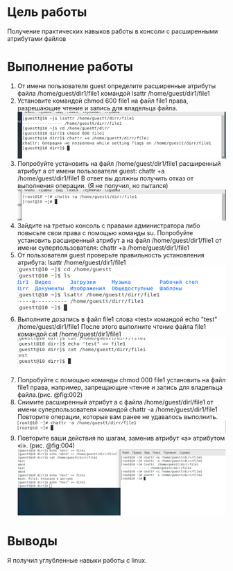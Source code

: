 # Цель работы

Получение практических навыков работы в консоли с расширенными атрибутами файлов

# Выполнение работы

1. От имени пользователя guest определите расширенные атрибуты файла
/home/guest/dir1/file1 командой
lsattr /home/guest/dir1/file1
2. Установите командой
chmod 600 file1
на файл file1 права, разрешающие чтение и запись для владельца файла.
![Пункт1-2](https://github.com/dmitryabushek/study_2023_2024__infosec/blob/main/lab4/src/lab4_1.png)
3. Попробуйте установить на файл /home/guest/dir1/file1 расширенный атрибут a от имени пользователя guest:
chattr +a /home/guest/dir1/file1
В ответ вы должны получить отказ от выполнения операции. (Я не получил, но пытался)
![Пункт4-5](https://github.com/dmitryabushek/study_2023_2024__infosec/blob/main/lab4/src/lab4_2.png)
4. Зайдите на третью консоль с правами администратора либо повысьте
свои права с помощью команды su. Попробуйте установить расширенный атрибут a на файл /home/guest/dir1/file1 от имени суперпользователя:
chattr +a /home/guest/dir1/file1
5. От пользователя guest проверьте правильность установления атрибута:
lsattr /home/guest/dir1/file1
![Пункт5](https://github.com/dmitryabushek/study_2023_2024__infosec/blob/main/lab4/src/lab4_3.png)
6. Выполните дозапись в файл file1 слова «test» командой
echo "test" /home/guest/dir1/file1
После этого выполните чтение файла file1 командой
cat /home/guest/dir1/file1 
![Пункт6](https://github.com/dmitryabushek/study_2023_2024__infosec/blob/main/lab4/src/lab4_4.png)
8. Попробуйте с помощью команды
chmod 000 file1
установить на файл file1 права, например, запрещающие чтение и запись для владельца файла.(рис. @fig:002)
9. Снимите расширенный атрибут a с файла /home/guest/dirl/file1 от
имени суперпользователя командой
chattr -a /home/guest/dir1/file1
Повторите операции, которые вам ранее не удавалось выполнить. 
![Пункт9](https://github.com/dmitryabushek/study_2023_2024__infosec/blob/main/lab4/src/lab4_5.png)
10. Повторите ваши действия по шагам, заменив атрибут «a» атрибутом «i». (рис. @fig:004)
![Пункт10](https://github.com/dmitryabushek/study_2023_2024__infosec/blob/main/lab4/src/lab4_6.png)
    
# Выводы
Я получил углубленные навыки работы с linux.